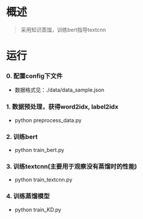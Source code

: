 # 概述
> 采用知识蒸馏，训练bert指导textcnn


# 运行
### 0. 配置config下文件
- 数据格式见：./data/data_sample.json

### 1. 数据预处理，获得word2idx, label2idx
- python preprocess_data.py

### 2. 训练bert
- python train_bert.py 

### 3. 训练textcnn(主要用于观察没有蒸馏时的性能)
- python train_textcnn.py

### 4. 训练蒸馏模型
- python train_KD.py